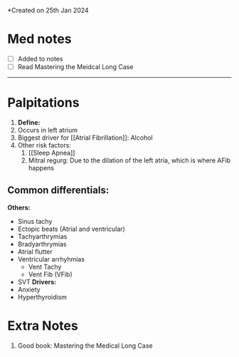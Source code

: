 *Created on 25th Jan 2024

# Med notes
- [ ] Added to notes
- [ ] Read Mastering the Meidcal Long Case
---

# Palpitations
1. **Define:**
2. Occurs in left atrium
3. Biggest driver for [[Atrial Fibrillation]]: Alcohol
4. Other risk factors:
	1. [[Sleep Apnea]]
	2. Mitral regurg: Due to the dilation of the left atria, which is where AFib happens

## Common differentials:
**Others:**
- Sinus tachy
- Ectopic beats (Atrial and ventricular)
- Tachyarthrymias
- Bradyarthrymias
- Atrial flutter
- Ventricular arrhyhmias
	- Vent Tachy
	- Vent Fib (VFib)
- SVT
**Drivers:**
- Anxiety
- Hyperthyroidism

# Extra Notes
1. Good book: Mastering the Medical Long Case